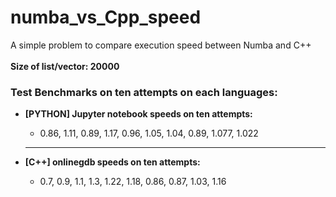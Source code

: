 # numba_vs_Cpp_speed
A simple problem to compare execution speed between Numba and C++ <br><br>
<strong>Size of list/vector: 20000</strong>
<p>
  <h3>Test Benchmarks on ten attempts on each languages:</h3>
  <ul>
  <li><strong>[PYTHON] Jupyter notebook speeds on ten attempts:</strong> </li>
  <ul><li>0.86, 1.11, 0.89, 1.17, 0.96, 1.05, 1.04, 0.89, 1.077, 1.022</li></ul>
  <hr>
  <li><strong>[C++] onlinegdb speeds on ten attempts:</strong> </li>
  <ul><li>0.7, 0.9, 1.1, 1.3, 1.22, 1.18, 0.86, 0.87, 1.03, 1.16</li></ul>
  </ul>
</p>
